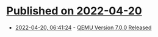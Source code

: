 # [Published on 2022-04-20](index.md)

* [2022-04-20, 06:41:24](https://news.ycombinator.com/item?id=31093564) - [QEMU Version 7.0.0 Released](https://www.qemu.org/2022/04/19/qemu-7-0-0/)

